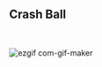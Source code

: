 ## Crash Ball

<br/>

![ezgif com-gif-maker](https://user-images.githubusercontent.com/54584063/130810501-e4c2e478-5449-4d40-ad73-a9cb10a61b14.gif)
